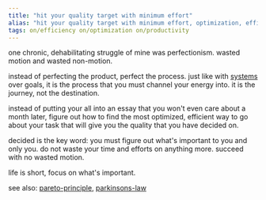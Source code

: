 ```yaml
---
title: "hit your quality target with minimum effort"
alias: "hit your quality target with minimum effort, optimization, efficiency"
tags: on/efficiency on/optimization on/productivity
---
```


one chronic, dehabilitating struggle of mine was perfectionism. 
wasted motion and wasted non-motion.

instead of perfecting the product, perfect the process. just like with [systems](fall-to-systems.md) over goals, it is the process that you must channel your energy into. it is the journey, not the destination. 

instead of putting your all into an essay that you won't even care about a month later, figure out how to find the most optimized, efficient way to go about your task that will give you the quality that you have decided on.

decided is the key word: you must figure out what's important to you and only you. do not waste your time and efforts on anything more. succeed with no wasted motion. 

life is short, focus on what's important. 

see also: [pareto-principle](pareto-principle.md), [parkinsons-law](parkinsons-law)
